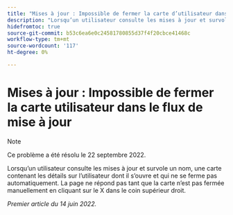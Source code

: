 ```yaml
---
title: "Mises à jour : Impossible de fermer la carte d’utilisateur dans le flux de mise à jour"
description: "Lorsqu’un utilisateur consulte les mises à jour et survole un nom, une carte contenant des informations sur l’utilisateur dont il s’ouvre et qui ne se ferme pas automatiquement. La page ne répond pas tant que la carte n’est pas fermée manuellement en cliquant sur le X dans le coin supérieur droit."
hidefromtoc: true
source-git-commit: b53c6ea6e0c24581780855d37f4f20cbce41468c
workflow-type: tm+mt
source-wordcount: '117'
ht-degree: 0%

---
```



# Mises à jour : Impossible de fermer la carte utilisateur dans le flux de mise à jour

>[!NOTE]
>
>Ce problème a été résolu le 22 septembre 2022.

Lorsqu’un utilisateur consulte les mises à jour et survole un nom, une carte contenant les détails sur l’utilisateur dont il s’ouvre et qui ne se ferme pas automatiquement. La page ne répond pas tant que la carte n’est pas fermée manuellement en cliquant sur le X dans le coin supérieur droit.

_Premier article du 14 juin 2022._
